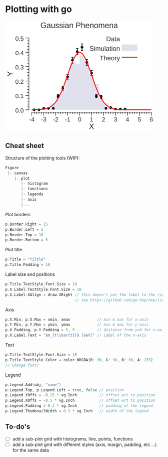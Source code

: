 # Plotting with go

![Result](results/h1d_plot_reduced.png)

## Cheat sheet

Structure of the plotting tools (WIP):
```go
Figure
 |- canvas
    |- plot
       |- histogram
       |- functions
       |- legends
       |- axis
       |...
```

Plot borders

```go
p.Border.Right = 15
p.Border.Left = 5
p.Border.Top = 10
p.Border.Bottom = 5
```

Plot title

```go
p.Title = "Tiltle"
p.Title.Padding = 10
```

Label size and positions

```go
p.Title.TextStyle.Font.Size = 18
p.X.Label.TextStyle.Font.Size = 18
p.X.Label.XAlign = draw.XRight // this doesn't put the label to the right
                               // see https://github.com/go-hep/hep/issues/620
```

Axis 
```go
p.X.Min, p.X.Max = xmin, xmax            // min & max for x-axis
p.Y.Min, p.Y.Max = ymin, ymax            // min & max for y-axis
p.X.Padding, p.Y.Padding = 5, 5          // distance from y=0 for x-axis and x=0 for y-axis
p.X.Label.Text = "$m_{t\\bar{t}}$ [GeV]" // Label of the x-axis
```

Text 
```go
p.Title.TextStyle.Font.Size = 18
p.Title.TextStyle.Color = color.NRGBA{R: 30, G: 30, B: 30, A: 255}
// Change font?
```

Legend
```go
p.Legend.Add(obj, "name")	
p.Legend.Top, p.Legend.Left = true, false // position
p.Legend.YOffs = -0.25 * vg.Inch          // offset wrt to position
p.Legend.XOffs = -0.5 * vg.Inch           // offset wrt to position
p.Legend.Padding = 0.1 * vg.Inch          // padding of the legend
p.Legend.ThumbnailWidth = 0.3 * vg.Inch   // width of the legend
```

## To-do's

- [ ] add a sub-plot grid with histograms, line, points, functions
- [ ] add a sub-plot grid with different styles (axis, margin, padding, etc ...) for the same data